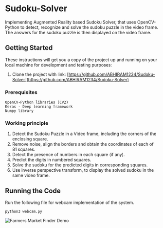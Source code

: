 # Sudoku-Solver

Implementing Augmented Reality based Sudoku Solver, that uses OpenCV-Python to detect, recognize and solve the sudoku puzzle in the video frame. The answers for the sudoku puzzle is then displayed on the video frame. 

## Getting Started

These instructions will get you a copy of the project up and running on your local machine for development and testing purposes: <br/>
1. Clone the project with link: [https://github.com/ABHIRAM1234/Sudoku-Solver](https://github.com/ABHIRAM1234/Sudoku-Solver)

### Prerequisites

```
OpenCV-Python libraries (CV2)
Keras - Deep learning framework
Numpy library
```

### Working principle

1. Detect the Sudoku Puzzle in a Video frame, including the corners of the enclosing square.<br />
2. Remove noise, align the borders and obtain the coordinates of each of 81 squares.<br />
3. Detect the presence of numbers in each square (if any).<br />
4. Predict the digits in numbered squares.<br />
5. Solve the sudoku for the predicted digits in corresponding squares.<br />
6. Use inverse perspective transform, to display the solved sudoku in the same video frame.<br />

## Running the Code

Run the following file for webcam implementation of the system.
```
python3 webcam.py
```
![Farmers Market Finder Demo](ScreenCapture_10-01-2020-00.13.42_Trim.gif)
